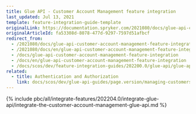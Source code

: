 ```yaml
---
title: Glue API - Customer Account Management feature integration
last_updated: Jul 13, 2021
template: feature-integration-guide-template
originalLink: https://documentation.spryker.com/2021080/docs/glue-api-customer-account-management-feature-integration
originalArticleId: fa53308d-8078-477d-9297-7597d51afbcf
redirect_from:
  - /2021080/docs/glue-api-customer-account-management-feature-integration
  - /2021080/docs/en/glue-api-customer-account-management-feature-integration
  - /docs/glue-api-customer-account-management-feature-integration
  - /docs/en/glue-api-customer-account-management-feature-integration
  - /docs/scos/dev/feature-integration-guides/202200.0/glue-api/glue-api-customer-account-management-feature-integration.html
related:
  - title: Authentication and Authorization
    link: docs/scos/dev/glue-api-guides/page.version/managing-customers/authenticating-as-a-customer.html
---
```



{% include pbc/all/integrate-features/202204.0/integrate-glue-api/integrate-the-customer-account-management-glue-api.md %} <!-- To edit, see /_includes/pbc/all/integrate-features/202204.0/integrate-glue-api/integrate-the-customer-account-management-glue-api.md -->
